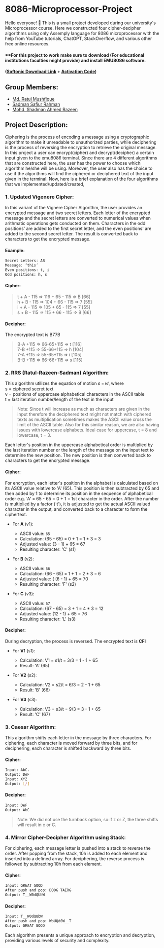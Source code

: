 # 8086-Microprocessor-Project

Hello everyone! 👋 This is a small project developed during our university's Microprocessor course. Here we constructed four cipher-decipher algorithms using only Assemply language for 8086 microprocessor with the help from YouTube tutorials, ChatGPT, StackOverflow, and various other free online resources.

#### **For this project to work make sure to download (For educational institutions faculties might provide) and install EMU8086 software. 
#### ([Softonic Download Link](https://emu8086-microprocessor-emulator.en.softonic.com/download) + [Activation Code](https://gist.github.com/joao-neves95/8cb68b4904226efc28f5f1fb2ce65f33#gistcomment-5046549)) 

## Group Members:
- [Md. Ratul Mushfique](https://www.facebook.com/ratul.mushfique/)
- [Sadman Safiur Rahman](https://www.facebook.com/sadmansafiur.rahman)
- [Mohd. Shadman Ahmed Razeen](https://www.facebook.com/profile.php?id=100008473509371)

## Project Description:
Ciphering is the process of encoding a message using a cryptographic algorithm to make it unreadable to unauthorized parties, while deciphering is the process of reversing the encryption to retrieve the original message. In this project a user can encrypt(cipher) and decrypt(decipher) a certain input given to the emu8086 terminal. Since there are 4 different algorithms that are constructed here, the user has the power to choose which algorithm he/she will be using. Moreover, the user also has the choice to use if the algorithms will find the ciphered or deciphered text of the input given in the terminal. Now, here is a brief explanation of the four algorithms that we implemented/updated/created,

### 1. Updated Vigenere Cipher:
In this variant of the Vignere Cipher Algorithm, the user provides an encrypted message and two secret letters. Each letter of the encrypted message and the secret letters are converted to numerical values when arithmatic operations gets conducted on them. Characters in the odd positions' are added to the first secret letter, and the even positions' are added to the second secret letter. The result is converted back to characters to get the encrypted message.

#### Example:
```sh
Secret Letters: AB
Message: ‘this’
Even positions: t, i
Odd positions: h, s
```

#### Cipher:
>t + A - 115 => 116 + 65 - 115 => B [66]  
>h + B - 115 => 104 + 66 - 115 => 7 [55]  
>i + A - 115 => 105 + 65 - 115 => 7 [55]  
>s + B - 115 => 115 + 66 - 115 => B [66]  



#### Decipher:
The encrypted text is B77B  
>B-A +115 => 66-65+115 => t [116]  
>7-B +115 => 55-66+115 => h [104]  
>7-A +115 => 55-65+115 => i [105]  
>B-B +115 => 66-66+115 => s [115]  


### 2. RRS (Ratul-Razeen-Sadman) Algorithm:
This algorithm utilizes the equation of motion 𝑠 = 𝑣𝑡, where  
s = ciphered secret text  
v = positions of uppercase alphabetical characters in the ASCII table  
t = last iteration number/length of the text in the input  

> Note: Since t will increase as much as characters are given in the input therefore the deciphered text might not match with ciphered texts as multiplication sometimes makes the ASCII value cross the limit of the ASCII table. Also for this similar reason, we are also having issues with lowercase alphabets. Ideal case for uppercase, t = 8 and lowercase, t = 3.  

Each letter's position in the uppercase alphabetical order is multiplied by the last iteration number or the length of the message on the input text to determine the new position. The new position is then converted back to characters to get the encrypted message.

#### Cipher:
For encryption, each letter's position in the alphabet is calculated based on its ASCII value relative to 'A' (65). This position is then subtracted by 65 and then added by 1 to determine its position in the sequence of alphabetical order e.g. 'A' = 65 - 65 = 0 + 1 = 1st character in the order. After the number is multiplied by a factor ('t'), it is adjusted to get the actual ASCII valued character in the output, and converted back to a character to form the ciphertext.

- For **A** (v1):
  - ASCII value: `65`
  - Calculation: (65 - 65) = 0 + 1 = 1 * 3 = 3  
  - Adjusted value: (3 - 1) + 65 = 67  
  - Resulting character: 'C' (s1)

- For **B** (v2):
  - ASCII value: `66`
  - Calculation: (66 - 65) = 1 + 1 = 2 * 3 = 6  
  - Adjusted value: \( (6 - 1) + 65 = 70   
  - Resulting character: 'F' (s2)

- For **C** (v3):
  - ASCII value: `67`
  - Calculation: (67 - 65) = 3 + 1 = 4 * 3 = 12  
  - Adjusted value: (12 - 1) + 65 = 76  
  - Resulting character: 'L' (s3)

#### Decipher:
During decryption, the process is reversed.
The encrypted text is **CFI**

- For **V1** (s1):
  - Calculation: V1 = s1/t = 3/3 = 1 - 1 + 65
  - Result: 'A' (65)

- For **V2** (s2):
  - Calculation: V2 = s2/t = 6/3 = 2 - 1 + 65
  - Result: 'B' (66)

- For **V3** (s3):
  - Calculation: V3 = s3/t = 9/3 = 3 - 1 + 65
  - Result: 'C' (67)


### 3. Caesar Algorithm:
This algorithm shifts each letter in the message by three characters. For ciphering, each character is moved forward by three bits, and for deciphering, each character is shifted backward by three bits.  

#### Cipher:
```sh
Input: AbC.
Output: DeF
Input: XYZ
Output: [/]
```

#### Decipher:
```sh
Input: DeF
Output: AbC
```

> Note: We did not use the turnback option, so if z or Z, the three shifts will result in c or C.

### 4. Mirror Cipher-Decipher Algorithm using Stack:
For ciphering, each message letter is pushed into a stack to reverse the order. After popping from the stack, 10h is added to each element and inserted into a defined array. For deciphering, the reverse process is followed by subtracting 10h from each element.

#### Cipher:
```sh
Input: GREAT GOOD
After push and pop: DOOG TAERG
Output: T__W0dQUbW
```

#### Decipher:
```sh
Input: T__W0dQUbW
After push and pop: WbUQd0W__T
Output: GREAT GOOD
```

Each algorithm presents a unique approach to encryption and decryption, providing various levels of security and complexity. 








